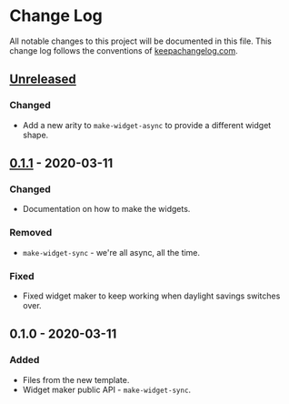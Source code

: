 # Change Log
All notable changes to this project will be documented in this file. This change log follows the conventions of [keepachangelog.com](http://keepachangelog.com/).

## [Unreleased]
### Changed
- Add a new arity to `make-widget-async` to provide a different widget shape.

## [0.1.1] - 2020-03-11
### Changed
- Documentation on how to make the widgets.

### Removed
- `make-widget-sync` - we're all async, all the time.

### Fixed
- Fixed widget maker to keep working when daylight savings switches over.

## 0.1.0 - 2020-03-11
### Added
- Files from the new template.
- Widget maker public API - `make-widget-sync`.

[Unreleased]: https://github.com/your-name/clojure-exercises/compare/0.1.1...HEAD
[0.1.1]: https://github.com/your-name/clojure-exercises/compare/0.1.0...0.1.1
